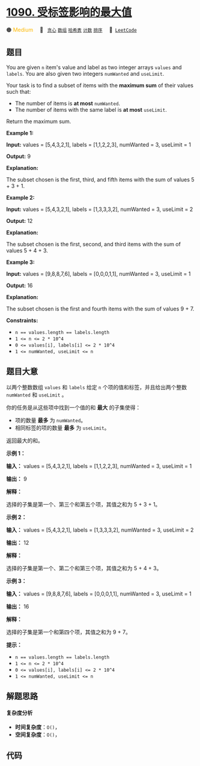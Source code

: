 # [1090. 受标签影响的最大值](https://leetcode.com/problems/largest-values-from-labels)

🟠 <font color=#ffb800>Medium</font>&emsp; 🔖&ensp; [`贪心`](/outline/tag/greedy.md) [`数组`](/outline/tag/array.md) [`哈希表`](/outline/tag/hash-table.md) [`计数`](/outline/tag/counting.md) [`排序`](/outline/tag/sorting.md)&emsp; 🔗&ensp;[`LeetCode`](https://leetcode.com/problems/largest-values-from-labels)

## 题目

You are given `n` item's value and label as two integer arrays `values` and
`labels`. You are also given two integers `numWanted` and `useLimit`.

Your task is to find a subset of items with the **maximum sum** of their
values such that:

  * The number of items is **at most** `numWanted`.
  * The number of items with the same label is **at most** `useLimit`.

Return the maximum sum.



**Example 1:**

**Input:** values = [5,4,3,2,1], labels = [1,1,2,2,3], numWanted = 3, useLimit
= 1

**Output:** 9

**Explanation:**

The subset chosen is the first, third, and fifth items with the sum of values
5 + 3 + 1.

**Example 2:**

**Input:** values = [5,4,3,2,1], labels = [1,3,3,3,2], numWanted = 3, useLimit
= 2

**Output:** 12

**Explanation:**

The subset chosen is the first, second, and third items with the sum of values
5 + 4 + 3.

**Example 3:**

**Input:** values = [9,8,8,7,6], labels = [0,0,0,1,1], numWanted = 3, useLimit
= 1

**Output:** 16

**Explanation:**

The subset chosen is the first and fourth items with the sum of values 9 + 7.



**Constraints:**

  * `n == values.length == labels.length`
  * `1 <= n <= 2 * 10^4`
  * `0 <= values[i], labels[i] <= 2 * 10^4`
  * `1 <= numWanted, useLimit <= n`


## 题目大意

以两个整数数组  `values` 和 `labels` 给定 `n` 个项的值和标签，并且给出两个整数 `numWanted` 和 `useLimit`
。

你的任务是从这些项中找到一个值的和 **最大** 的子集使得：

  * 项的数量 **最多** 为 `numWanted`。
  * 相同标签的项的数量 **最多** 为 `useLimit`。

返回最大的和。



**示例 1：**

**输入：** values = [5,4,3,2,1], labels = [1,1,2,2,3], numWanted = 3, useLimit =
1

**输出：** 9

**解释：**

选择的子集是第一个、第三个和第五个项，其值之和为 5 + 3 + 1。

**示例 2：**

**输入：** values = [5,4,3,2,1], labels = [1,3,3,3,2], numWanted = 3, useLimit =
2

**输出：** 12

**解释：**

选择的子集是第一个、第二个和第三个项，其值之和为 5 + 4 + 3。

**示例 3：**

**输入：** values = [9,8,8,7,6], labels = [0,0,0,1,1], numWanted = 3, useLimit =
1

**输出：** 16

**解释：**

选择的子集是第一个和第四个项，其值之和为 9 + 7。



**提示：**

  * `n == values.length == labels.length`
  * `1 <= n <= 2 * 10^4`
  * `0 <= values[i], labels[i] <= 2 * 10^4`
  * `1 <= numWanted, useLimit <= n`


## 解题思路

#### 复杂度分析

- **时间复杂度**：`O()`，
- **空间复杂度**：`O()`，

## 代码

```javascript

```